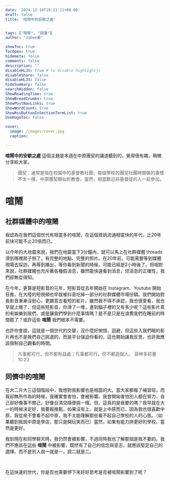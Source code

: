 ```yaml
---
date: '2024-12-14T19:31:11+08:00'
draft: false
title: '喧鬧中的安歇之處'


tags: ["閒聊", "隨筆"]
author: "Jabee姜"

showToc: true
TocOpen: true
hidemeta: false
comments: false
description: ""
disableHLJS: true # to disable highlightjs
disableShare: false
disableHLJS: false
hideSummary: false
searchHidden: false
ShowReadingTime: true
ShowBreadCrumbs: true
ShowPostNavLinks: true
ShowWordCount: true
ShowRssButtonInSectionTermList: true
UseHugoToc: false

cover:
  image: /images/cover.jpg
  caption: 

---
```


**喧鬧中的安歇之處** 這個主題是本週在中原團契的講道聽到的，覺得很有趣，稍微分享給大家。

> 團契：通常是指在校園中的基督教社團，每個學校的團契社團時間做的事情不太一樣，中原團契類似於教會。當然，相當歡迎非基督徒的人一起參加。

# 喧鬧

## 社群媒體中的喧鬧

我認為在我們這個世代有相當多的喧鬧，在這個資訊流通相當快的年代，比20年前快可能不止20倍而已。

以今年的大地震來說，我們在地震當下3分鐘內，就可以馬上在社群媒體 threads 滑到哪裡房子倒了，有完整的地點、完整的照片。在20年前，可能需要等到媒體現場去採訪，再等到播出，等你看到新聞的時候，可能已經是2小時後了。但相對來說，社群媒體也充斥著各種假消息，雖然能快速看到消息，但消息的正確性，我們卻無從得知。

在今年，更算是短影音的元年，短影音從去年開始在 Instagram、Youtube 開始狂推，在大陸的短視頻也早就被抖音吃掉一部分的社群媒體市場份額。我們開始對長影音漸漸沒耐心，更願意去看短的影片。雖然我不得不承認，我也很愛看，我也早就上癮了，但這些短影音，你滑了一堆，進到腦子裡的又有多少呢？這些影片真的有娛樂到我們，或是讓我們學到什麼事情嗎？是不是只是在浪費我們在睡前的時間罷了？或許這些 **喧鬧** 我們根本不需要。

也許你會說，這就是一個世代的交替，沒什麼好惋惜、迴避，但這些入我們眼的影片再也不是我們自己挑選的，而是平台強迫你看的，這也開始讓我反思，也許我應該限制自己觀看的時間。

> 凡事都可行，但不都有益處；凡事都可行，但不都造就人。 哥林多前書 10:23

## 同儕中的喧鬧

在大二升大三這個階段中，我想對我影響也是相當的大。當大家都報了補習班，而我卻無所作為的時候，我確實會害怕，會被影響。我會開始害怕別人都在努力，自己卻好像事不關己，好像台清交隨便挑一樣。但，這真的是我要的嗎？我早就在大一的時候決定好，我要報推甄，如果沒有上，就是上中原而已，因為我也很喜歡中原，我從來不會看不起中原，我不太能理解那些看不起自己學校的人的心態。（如果聽到我說中原是學店，那只是開玩笑而已）當然，如果有能力拼更好的學校，當然是更好。

我到現在和同學聊天時，我仍然會被影響，不過同時我也了解那個是我不要的。我們不應該在這些 **喧鬧** 中被影響，既然有了自己的信念與意志，就應該堅定自己的選擇，而不是別人說一就是一，說二就是二。

<br>

在這快速的世代，你是否也需要停下來好好思考是否被喧鬧影響到了呢？

